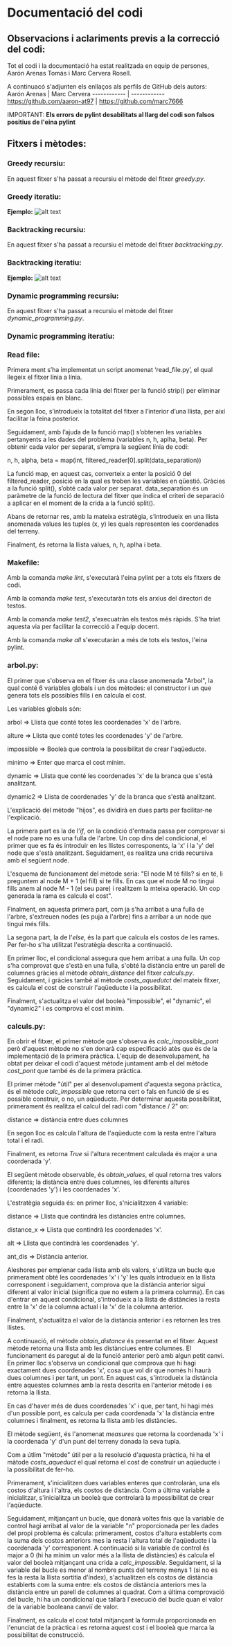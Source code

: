 # Documentació del codi

## Observacions i aclariments previs a la correcció del codi:

Tot el codi i la documentació ha estat realitzada en equip de persones, Aarón Arenas Tomás i Marc Cervera Rosell.

A continuacó s'adjunten els enllaços als perfils de GitHub dels autors:
Aarón Arenas | Marc Cervera
------------ | ------------
https://github.com/aaron-at97 | https://github.com/marc7666

IMPORTANT: **Els errors de pylint desabilitats al llarg del codi son falsos positius de l'eina pylint**

## Fitxers i mètodes:

### Greedy recursiu:

En aquest fitxer s'ha passat a recursiu el mètode del fitxer _greedy.py_.

### Greedy iteratiu:

**Ejemplo:**
![alt text](https://github.com/marc7666/Aic-practica-2/blob/main/imatges/Greedy.jpg?raw=true)

### Backtracking recursiu:

En aquest fitxer s'ha passat a recursiu el mètode del fitxer _backtracking.py_.

### Backtracking iteratiu:

**Ejemplo:**
![alt text](https://github.com/marc7666/Aic-practica-2/blob/main/imatges/Backtracking.jpg)

### Dynamic programming recursiu:

En aquest fitxer s'ha passat a recursiu el mètode del fitxer _dynamic_programming.py_.

### Dynamic programming iteratiu:

### Read file:

Primera ment s’ha implementat un script anomenat ‘read_file.py’, el qual llegeix el fitxer línia a línia.

Primerament, es passa cada línia del fitxer per la funció strip() per eliminar possibles espais en blanc.

En segon lloc, s’introdueix la totalitat del fitxer a l’interior d’una llista, per així facilitar la feina posterior.

Seguidament, amb l’ajuda de la funció map() s’obtenen les variables pertanyents a les dades del problema (variables n, h, aplha, beta). Per obtenir cada valor per separat, s’empra la següent línia de codi:

n, h, alpha, beta = map(int, filtered_reader[0].split(data_separation))

La funció map, en aquest cas, converteix a enter la posició 0 del filtered_reader, posició en la qual es troben les variables en qüestió. Gràcies a la funció split(), s’obté cada valor per separat. data_separation és un paràmetre de la funció de lectura del fitxer que indica el criteri de separació a aplicar en el moment de la crida a la funció split().

Abans de retornar res, amb la mateixa estratègia, s’introdueix en una llista anomenada values les tuples (x, y) les quals representen les coordenades del terreny.

Finalment, és retorna la llista values, n, h, aplha i beta.

### Makefile:

Amb la comanda _make lint_, s'executarà l'eina pylint per a tots els fitxers de codi.

Amb la comanda _make test_, s'executaràn tots els arxius del directori de testos.

Amb la comanda _make test2_, s'execuatràn els testos més ràpids. S'ha triat aquesta via per facilitar la correcció a l'equip docent.

Amb la comanda _make all_ s'executaràn a més de tots els testos, l'eina pylint.

### arbol.py:

El primer que s'observa en el fitxer és una classe anomenada "Arbol", la qual conté 6 variables globals i un dos mètodes: el constructor i un que genera tots els possibles fills i en calcula el cost.

Les variables globals són:

arbol => Llista que conté totes les coordenades 'x' de l'arbre.

alture => Llista que conté totes les coordenades 'y' de l'arbre.

impossible => Booleà que controla la possibilitat de crear l'aqüeducte.

minimo => Enter que marca el cost mínim.

dynamic => Llista que conté les coordenades 'x' de la branca que s'està analitzant.

dynamic2 => Llista de coordenades 'y' de la branca que s'està analitzant.

L'explicació del mètode "hijos", es dividirà en dues parts per facilitar-ne l'explicació.

La primera part es la de l'_if_, on la condició d'entrada passa per comprovar si el node pare no es una fulla de l'arbre. Un cop dins del condicional, el primer que es fa és introduir en les llistes corresponents, la 'x' i la 'y' del node que s'està analitzant. Seguidament, es realitza una crida recursiva amb el següent node.

L'esquema de funcionament del mètode seria: "El node M té fills? si en té, li preguntem al node M + 1 (el fill) si te fills. En cas que el node M no tingui fills anem al node M - 1 (el seu pare) i realitzem la mteixa operació. Un cop generada la rama es calcula el cost".

Finalment, en aquesta primera part, com ja s'ha arribat a una fulla de l'arbre, s'extreuen nodes (es puja a l'arbre) fins a arribar a un node que tingui més fills.

La segona part, la de l'_else_, és la part que calcula els costos de les rames. Per fer-ho s'ha utilitzat l'estratègia descrita a continuació.

En primer lloc, el condicional assegura que hem arribat a una fulla. Un cop s'ha comprovat que s'està en una fulla, s'obté la distància entre un parell de columnes gràcies al mètode _obtain_distance_ del fitxer _calculs.py_. Seguidament, i gràcies també al mètode _costs_aquedutct_ del mateix fitxer, es calcula el cost de construir l'aqüeducte i la possibilitat.

Finalment, s'actualitza el valor del booleà "impossible", el "dynamic", el "dynamic2" i es comprova el cost mínim.

### calculs.py:

En obrir el fitxer, el primer mètode que s'observa és _calc_impossible_pont_ però d'aquest mètode no s'en donarà cap especificació atès que és de la implementació de la primera pràctica. L'equip de desenvolupament, ha obtat per deixar el codi d'aquest mètode juntament amb el del mètode _cost_pont_ que també és de la primera pràctica.

El primer mètode "útil" per al desenvolupament d'aquesta segona pràctica, és el mètode _calc_impossible_ que retorna cert o fals en funció de si es possible construir, o no, un aqüeducte. Per determinar aquesta possibilitat, primerament és realitza el calcul del radi com "distance / 2" on:

distance => distància entre dues columnes

En segon lloc es calcula l'altura de l'aqüeducte com la resta entre l'altura total i el radi.

Finalment, es retorna _True_ si l'altura recentment calculada és major a una coordenada 'y'.

El següent mètode observable, és _obtain_values_, el qual retorna tres valors diferents; la distància entre dues columnes, les diferents altures (coordenades 'y') i les coordenades 'x'.

L'estratègia seguida és: en primer lloc, s'nicialitzxen 4 variable:

distance => Llista que contindrà les distàncies entre columnes.

distance_x => Llista que contindrà les coordenades 'x'.

alt => Llista que contindrà les coordenades 'y'.

ant_dis => Distància anterior.

Aleshores per emplenar cada llista amb els valors, s'utilitza un bucle que primerament obté les coordenades 'x' i 'y' les quals introdueix en la llista corresponent i seguidament, comprova que la distància anterior sigui diferent al valor inicial (significa que no estem a la primera columna). En cas d'entrar en aquest condicional, s'introdueix a la llista de distàncies la resta entre la 'x' de la columna actual i la 'x' de la columna anterior.

Finalment, s'actualitza el valor de la distància anterior i es retornen les tres llistes.

A continuació, el mètode _obtain_distance_ és presentat en el fitxer. Aquest mètode retorna una llista amb les distànciues entre columnes.  El funcionament és paregut al de la funció anterior però amb algun petit canvi. En primer lloc s'observa un condicional que comprova que hi hagi exactament dues coordenades 'x', cosa que vol dir que només hi haurà dues columnes i per tant, un pont. En aquest cas, s'introdueix la distància entre aquestes columnes amb la resta descrita en l'anterior mètode i es retorna la llista.

En cas d'haver més de dues coordenades 'x' i que, per tant, hi hagi més d'un possible pont, es calcula per cada coordenada 'x' la distància entre columnes i finalment, es retorna la llista amb les distàncies.

El mètode següent, és l'anomenat _measures_ que retorna la coordenada 'x' i la coordenada 'y' d'un punt del terreny donada la seva tupla.

Com a útlim "mètode" útil per a la resolució d'aquesta pràctica, hi ha el màtode _costs_aqueduct_ el qual retorna el cost de construir un aqüeducte i la possibilitat de fer-ho.

Primerament, s'inicialitzen dues variables enteres que controlaràn, una els costos d'altura i l'altra, els costos de distància. Com a última variable a inicialitzar, s'inicialitza un booleà que controlarà la mpossibilitat de crear l'aqüeducte.

Seguidament, mitjançant un bucle, que donarà voltes fnis que la variable de control hagi arribat al valor de la variable "n" proporcionada per les dades del propi problema és calcula: primerament, costos d'altura establerts com la suma dels costos anteriors mes la resta l'altura total de l'aqüeducte i la coordenada 'y' corresponent. A continuació si la variable de control és major a 0 (hi ha mínim un valor més a la llista de distàncies) és calcula el valor del booleà mitjançant una crida a _calc_impossible_. Seguidament, si la variable del bucle es menor al nombre punts del terreny menys 1 (si no es fes la resta la llista sortitia d'índex), s'actualitzen els costos de distància establerts com la suma entre: els costos de distància anteriors mes la distància entre un parell de columnes al quadrat. Com a última comprovació del bucle, hi ha un condicional que tallarà l'execució del bucle quan el valor de la variable booleana canviï de valor.

Finalment, es calcula el cost total mitjançant la formula proporcionada en l'enunciat de la pràctica i es retorna aquest cost i el booleà que marca la possibilitat de construcció.
